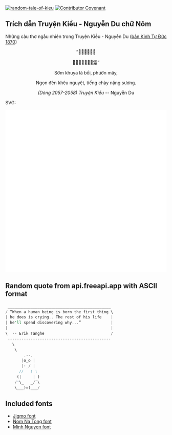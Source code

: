 [![random-tale-of-kieu](https://github.com/huuquyet/random-tale-of-kieu/actions/workflows/random-tale-of-kieu.yml/badge.svg)](https://github.com/huuquyet/random-tale-of-kieu/actions/workflows/random-tale-of-kieu.yml)
[![Contributor Covenant](https://img.shields.io/badge/Contributor%20Covenant-2.1-4baaaa.svg)](.github/CODE_OF_CONDUCT.md "Contributor Covenant 2.1")

## Trích dẫn Truyện Kiều - Nguyễn Du chữ Nôm

Những câu thơ ngẫu nhiên trong Truyện Kiều - Nguyễn Du ([bản Kinh Tự Đức 1870](https://vi.wikisource.org/wiki/Truy%E1%BB%87n_Ki%E1%BB%81u_(b%E1%BA%A3n_Kinh_T%E1%BB%B1_%C4%90%E1%BB%A9c_1870)))

<div align="center">
<!-- START_KIEU -->
      <p class="nom">“𣌋𣌉蘿貝幡𩄲</p>
      <p class="nom">𦰟畑挑月㗂𣖖󰠱霜”</p>
      <p class="quocngu">Sớm khuya lá bối, phướn mây,</p>
      <p class="quocngu">Ngọn đèn khêu nguyệt, tiếng chày nặng sương.</p>
      <p class="author"><i>(Dòng 2057-2058) Truyện Kiều</i> -- Nguyễn Du</p>
<!-- END_KIEU -->
</div>

SVG:

<div align="center">
  <img src="./assets/random-kieu.svg" alt="The Tale of Kieu - Nguyen Du">
</div>

## Random quote from api.freeapi.app with ASCII format

<!-- START_QUOTE -->
```rust
 _____________________________________________
/ “When a human being is born the first thing \
| he does is crying.. The rest of his life    |
| he'll spend discovering why...”             |
|                                             |
\  -- Erik Tanghe                             /
 ---------------------------------------------
   \
    \
        .--.
       |o_o |
       |:_/ |
      //   \ \
     (|     | )
    /'\_   _/`\
    \___)=(___/

```
<!-- END_QUOTE -->

## Included fonts

- [Jigmo font](https://github.com/kamichikoichi/jigmo)
- [Nom Na Tong font](https://github.com/nomfoundation/font)
- [Minh Nguyen font](https://github.com/TKYKmori/Minh-Nguyen)
